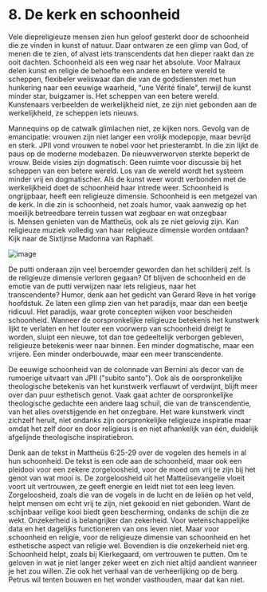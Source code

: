 # 8. De kerk en schoonheid
Vele diepreligieuze mensen zien hun geloof gesterkt door de schoonheid die ze vinden in kunst of natuur. Daar ontwaren ze een glimp van God, of menen die te zien, of alvast iets transcendents dat hen dieper raakt dan ze ooit dachten. Schoonheid als een weg naar het absolute. Voor Malraux delen kunst en religie de behoefte een andere en betere wereld te scheppen, flexibeler weliswaar dan die van de godsdiensten met hun hunkering naar een eeuwige waarheid, “une Vérité finale”, terwijl de kunst minder star, buigzamer is. Het scheppen van een betere wereld. Kunstenaars verbeelden de werkelijkheid niet, ze zijn niet gebonden aan de werkelijkheid, ze scheppen iets nieuws.

Mannequins op de catwalk glimlachen niet, ze kijken nors. Gevolg van de emancipatie: vrouwen zijn niet langer een vrolijk modepopje, maar bevrijd en sterk. JPII vond vrouwen te nobel voor het priesterambt. In die zin lijkt de paus op de moderne modebazen. De nieuwverworven sterkte beperkt de vrouw. Beide visies zijn dogmatisch. Geen ruimte voor discussie bij het scheppen van een betere wereld. Los van de wereld wordt het systeem minder vrij en dogmatischer. Als de kunst weer wordt verbonden met de werkelijkheid doet de schoonheid haar intrede weer. Schoonheid is ongrijpbaar, heeft een religieuze dimensie. Schoonheid is een metgezel van de kerk. In die zin is schoonheid, net zoals humor, vaak aanwezig op het moeilijk betreedbare terrein tussen wat zegbaar en wat onzegbaar is. Mensen genieten van de Mattheüs, ook als ze niet gelovig zijn. Kan religieuze muziek volledig van haar religieuze dimensie worden ontdaan? Kijk naar de Sixtijnse Madonna van Raphaël.

![](https://filedn.com/lEFtF675HQD86Dw6hctjb9S/Cultuur/Raffaello%20Madonna%20Sistina.jpg "image")

De putti onderaan zijn veel beroemder geworden dan het schilderij zelf. Is de religieuze dimensie verloren gegaan? Of blijven de schoonheid en de emotie van de putti verwijzen naar iets religieus, naar het transcendente? Humor, denk aan het gedicht van Gerard Reve in het vorige hoofdstuk. Ze laten een glimp zien van het paradijs, maar dan een beetje ridicuul. Het paradijs, waar grote concepten wijken voor bescheiden schoonheid. Wanneer de oorspronkelijke religieuze betekenis het kunstwerk lijkt te verlaten en het louter een voorwerp van schoonheid dreigt te worden, sluipt een nieuwe, tot dan toe gedeeltelijk verborgen gebleven, religieuze betekenis weer naar binnen. Een minder dogmatische, maar een vrijere. Een minder onderbouwde, maar een meer transcendente.

De eeuwige schoonheid van de colonnade van Bernini als decor van de rumoerige uitvaart van JPII ("subito santo"). Ook als de oorspronkelijke theologische betekenis van het kunstwerk verflauwt of verdwijnt, blijft meer over dan puur esthetisch genot. Vaak gaat achter de oorspronkelijke theologische gedachte een andere laag schuil, die van de transcendentie, van het alles overstijgende en het onzegbare. Het ware kunstwerk vindt zichzelf heruit, niet ondanks zijn oorspronkelijke religieuze inspiratie maar omdat het zelf door en door religieus is en niet afhankelijk van één, duidelijk afgelijnde theologische inspiratiebron.

Denk aan de tekst in Mattheüs 6:25-29 over de vogelen des hemels in al hun schoonheid. De tekst is een ode aan de schoonheid, maar ook een pleidooi voor een zekere zorgeloosheid, voor de moed om vrij te zijn bij het genot van wat mooi is. De zorgeloosheid uit het Matteüsevangelie vloeit voort uit vertrouwen, ze geeft energie en leidt niet tot een leeg leven. Zorgeloosheid, zoals die van de vogels in de lucht en de leliën op het veld, helpt mensen om echt vrij te zijn, niet gekooid en niet gebonden. Want de schijnbaar veilige kooi biedt geen bescherming, ondanks de schijn die ze wekt. Onzekerheid is belangrijker dan zekerheid. Voor wetenschappelijke data en het dagelijks functioneren van ons leven niet. Maar voor schoonheid en religie, voor de religieuze dimensie van schoonheid en het esthetische aspect van religie wel. Bovendien is die onzekerheid niet erg. Schoonheid helpt, zoals bij Kierkegaard, om vertrouwen te putten. Om te geloven in wat je niet langer zeker weet en zich niet altijd aandient wanneer je het zou willen. Zie ook het verhaal van de verheerlijking op de berg. Petrus wil tenten bouwen en het wonder vasthouden, maar dat kan niet.